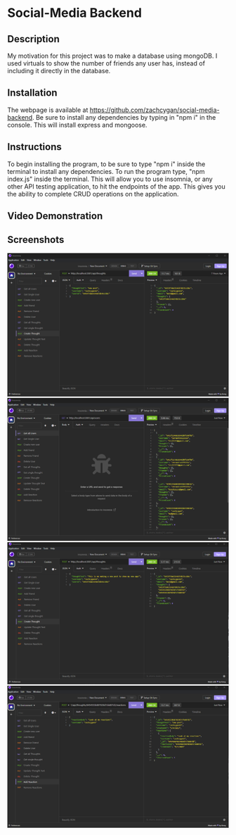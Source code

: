 # Social-Media Backend

## Description

My motivation for this project was to make a database using mongoDB. I used virtuals to show the number of friends any user has, instead of including it directly in the database. 

## Installation

The webpage is available at https://github.com/zachcygan/social-media-backend. Be sure to install any dependencies by typing in "npm i" in the console. This will install express and mongoose. 

## Instructions

To begin installing the program, to be sure to type "npm i" inside the terminal to install any dependencies. To run the program type, "npm index.js" inside the terminal. This will allow you to use insomnia, or any other API testing application, to hit the endpoints of the app. This gives you the ability to complete CRUD operations on the application. 

## Video Demonstration



## Screenshots

![screenshot of the website](assets/images/screenshot.png)
![screenshot of the website](assets/images/screenshot2.png)
![screenshot of the website](assets/images/screenshot3.png)
![screenshot of the website](assets/images/screenshot4.png)


